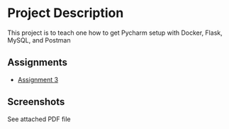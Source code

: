 # Project Description
This project is to teach one how to get Pycharm setup with Docker, Flask, MySQL, and Postman


## Assignments
* [Assignment 3](formIntro-pycharm.pdf)

## Screenshots
See attached PDF file

